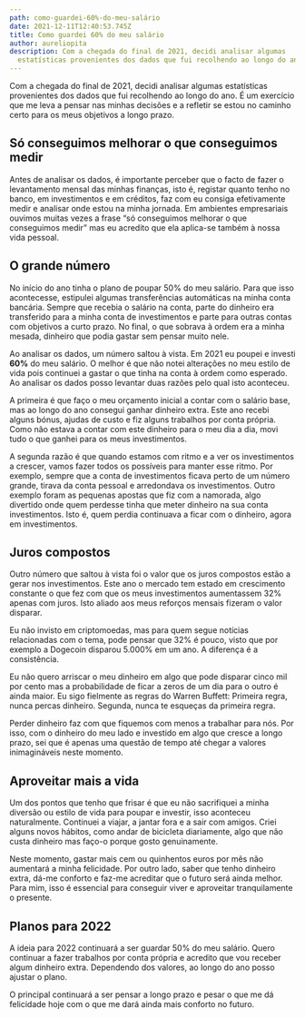 ```yaml
---
path: como-guardei-60%-do-meu-salário
date: 2021-12-11T12:40:53.745Z
title: Como guardei 60% do meu salário
author: aureliopita
description: Com a chegada do final de 2021, decidi analisar algumas
  estatísticas provenientes dos dados que fui recolhendo ao longo do ano.
---
```

Com a chegada do final de 2021, decidi analisar algumas estatísticas provenientes dos dados que fui recolhendo ao longo do ano. É um exercício que me leva a pensar nas minhas decisões e a refletir se estou no caminho certo para os meus objetivos a longo prazo.

## Só conseguimos melhorar o que conseguimos medir

Antes de analisar os dados, é importante perceber que o facto de fazer o levantamento mensal das minhas finanças, isto é, registar quanto tenho no banco, em investimentos e em créditos, faz com eu consiga efetivamente medir e analisar onde estou na minha jornada. Em ambientes empresariais ouvimos muitas vezes a frase “só conseguimos melhorar o que conseguimos medir” mas eu acredito que ela aplica-se também à nossa vida pessoal.

## O grande número

No início do ano tinha o plano de poupar 50% do meu salário. Para que isso acontecesse, estipulei algumas transferências automáticas na minha conta bancária. Sempre que recebia o salário na conta, parte do dinheiro era transferido para a minha conta de investimentos e parte para outras contas com objetivos a curto prazo. No final, o que sobrava à ordem era a minha mesada, dinheiro que podia gastar sem pensar muito nele. 

Ao analisar os dados, um número saltou à vista. Em 2021 eu poupei e investi **60%** do meu salário. O melhor é que não notei alterações no meu estilo de vida pois continuei a gastar o que tinha na conta à ordem como esperado. Ao analisar os dados posso levantar duas razões pelo qual isto aconteceu.

A primeira é que faço o meu orçamento inicial a contar com o salário base, mas ao longo do ano consegui ganhar dinheiro extra. Este ano recebi alguns bónus, ajudas de custo e fiz alguns trabalhos por conta própria. Como não estava a contar com este dinheiro para o meu dia a dia, movi tudo o que ganhei para os meus investimentos.

A segunda razão é que quando estamos com ritmo e a ver os investimentos a crescer, vamos fazer todos os possíveis para manter esse ritmo. Por exemplo, sempre que a conta de investimentos ficava perto de um número grande, tirava da conta pessoal e arredondava os investimentos. Outro exemplo foram as pequenas apostas que fiz com a namorada, algo divertido onde quem perdesse tinha que meter dinheiro na sua conta investimentos. Isto é, quem perdia continuava a ficar com o dinheiro, agora em investimentos.

## Juros compostos

Outro número que saltou à vista foi o valor que os juros compostos estão a gerar nos investimentos. Este ano o mercado tem estado em crescimento constante o que fez com que os meus investimentos aumentassem 32% apenas com juros. Isto aliado aos meus reforços mensais fizeram o valor disparar.

Eu não invisto em criptomoedas, mas para quem segue notícias relacionadas com o tema, pode pensar que 32% é pouco, visto que por exemplo a Dogecoin disparou 5.000% em um ano. A diferença é a consistência.

Eu não quero arriscar o meu dinheiro em algo que pode disparar cinco mil por cento mas a probabilidade de ficar a zeros de um dia para o outro é ainda maior. Eu sigo fielmente as regras do Warren Buffett: Primeira regra, nunca percas dinheiro. Segunda, nunca te esqueças da primeira regra.

Perder dinheiro faz com que fiquemos com menos a trabalhar para nós. Por isso, com o dinheiro do meu lado e investido em algo que cresce a longo prazo, sei que é apenas uma questão de tempo até chegar a valores inimagináveis neste momento. 

## Aproveitar mais a vida

Um dos pontos que tenho que frisar é que eu não sacrifiquei a minha diversão ou estilo de vida para poupar e investir, isso aconteceu naturalmente. Continuei a viajar, a jantar fora e a sair com amigos. Criei alguns novos hábitos, como andar de bicicleta diariamente, algo que não custa dinheiro mas faço-o porque gosto genuinamente.

Neste momento, gastar mais cem ou quinhentos euros por mês não aumentará a minha felicidade. Por outro lado, saber que tenho dinheiro extra, dá-me conforto e faz-me acreditar que o futuro será ainda melhor. Para mim, isso é essencial para conseguir viver e aproveitar tranquilamente o presente.

## Planos para 2022

A ideia para 2022 continuará a ser guardar 50% do meu salário. Quero continuar a fazer trabalhos por conta própria e acredito que vou receber algum dinheiro extra. Dependendo dos valores, ao longo do ano posso ajustar o plano.

O principal continuará a ser pensar a longo prazo e pesar o que me dá felicidade hoje com o que me dará ainda mais conforto no futuro.